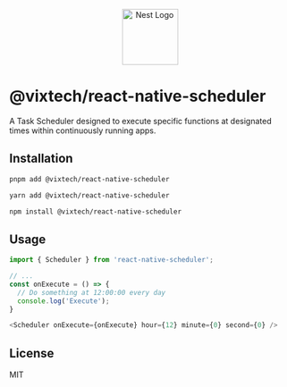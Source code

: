 <p align="center">
  <a href="http://nestjs.com/" target="blank"><img src="https://www.vix.com.br/img/logo-vix.png" width="100" alt="Nest Logo" /></a>
</p>


# @vixtech/react-native-scheduler

A Task Scheduler designed to execute specific functions at designated times within continuously running apps.

## Installation

```sh
pnpm add @vixtech/react-native-scheduler
```

```sh
yarn add @vixtech/react-native-scheduler
```

```sh
npm install @vixtech/react-native-scheduler
```

## Usage

```js
import { Scheduler } from 'react-native-scheduler';

// ...
const onExecute = () => {
  // Do something at 12:00:00 every day
  console.log('Execute');
}

<Scheduler onExecute={onExecute} hour={12} minute={0} second={0} />
```

## License

MIT
